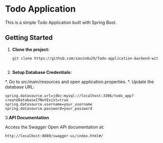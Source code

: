 # Todo Application

This is a simple Todo Application built with Spring Boot.

## Getting Started

1. **Clone the project:**
   ```bash
   git clone https://github.com/savindu29/Todo-application-backend-with-spring.git
  

2. **Setup Database Credentials:**

*. Go to src/main/resources and open application.properties.
*. Update the database URL:
```
spring.datasource.url=jdbc:mysql://localhost:3306/todo_app?createDatabaseIfNotExist=true
spring.datasource.username=your_username
spring.datasource.password=your_password
```

3.**API Documentation**

Access the Swagger Open API documentation at: 
```
http://localhost:8080/swagger-ui/index.html#/
```

